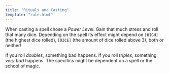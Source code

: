```yaml
---
title: "Rituals and Casting"
template: "rule.html"
---
```


When casting a spell chose a _Power Level_. Gain that much stress and roll that many dice. Depending on the spell its effect might depend on `[HIGH]` (the highest dice rolled), `[DICE]` (the amount of dice rolled above 3), both or neither!

If you roll _doubles_, something bad happens. If you roll _triples_, something _very bad_ happens. The specifics might be dependent on a spell or the school of magic.
